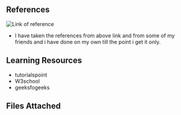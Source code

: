 
## References

![Link of reference](https://github.com/raagavardhini/Stepin-Employee-Record-System.git)

* I have taken the references from above link and from some of my friends and i have done on my own till the point i get it only.

## Learning Resources

* tutorialspoint
* W3school
* geeksfogeeks

## Files Attached




